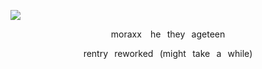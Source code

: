 ![](https://file.garden/Z5Uwg5B-RwipIeJ4/Untitled1_20250609172747.png)
<p align= "center">
 moraxx ⠀he⠀they⠀ageteen
</p>
<p align= "center">
rentry⠀reworked⠀(might⠀take⠀a⠀while)
</p>

